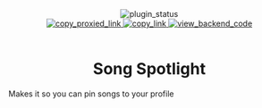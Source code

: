 <!--
  * This file was autogenerated
  * If you want to change anything, do so in the readmes.mjs script
  * https://github.com/nexpid/BunnyPlugins/edit/main/scripts/readmes.mjs
-->

<div align="center">
  <img alt="plugin_status" src="https://img.shields.io/badge/plugin_status-finished-a6e3a1?style=for-the-badge&labelColor=1e1e2e" />
  <br/>
  <a href="https://bn-plugins.github.io/vd-proxy/bunny.nexpid.xyz/song-spotlight">
    <img alt="copy_proxied_link" src="https://img.shields.io/badge/copy_proxied_link-11111b?style=for-the-badge" />
  </a>
<a href="https://bunny.nexpid.xyz/song-spotlight">
    <img alt="copy_link" src="https://img.shields.io/badge/copy_link-1e1e2e?style=for-the-badge" />
  </a>
  <a href="https://github.com/nexpid/SongSpotlight">
    <img alt="view_backend_code" src="https://img.shields.io/badge/view_backend_code-45475a?style=for-the-badge" />
  </a>
</div>
<br/>
<div align="center">
  <h1>Song Spotlight</h1>
</div>

Makes it so you can pin songs to your profile
